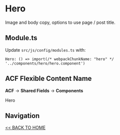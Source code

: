 # Hero

Image and body copy, options to use page / post title.

## Module.ts

Update `src/js/config/modules.ts` with:

`Hero: () => import(/* webpackChunkName: "hero" */ '../components/hero/hero.component')`

## ACF Flexible Content Name

**ACF** -> **Shared Fields** -> **Components**

Hero

## Navigation

[<< BACK TO HOME](../README.md)
